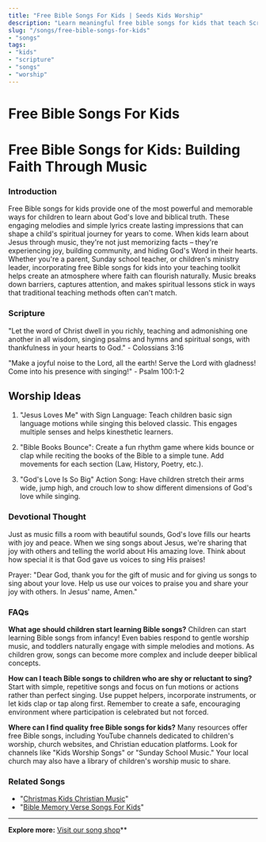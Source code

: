 ```yaml
---
title: "Free Bible Songs For Kids | Seeds Kids Worship"
description: "Learn meaningful free bible songs for kids that teach Scripture through music. Interactive worship resources for kids and families."
slug: "/songs/free-bible-songs-for-kids"
- "songs"
tags:
- "kids"
- "scripture"
- "songs"
- "worship"
---
```


# Free Bible Songs For Kids

# Free Bible Songs for Kids: Building Faith Through Music

### Introduction
Free Bible songs for kids provide one of the most powerful and memorable ways for children to learn about God's love and biblical truth. These engaging melodies and simple lyrics create lasting impressions that can shape a child's spiritual journey for years to come. When kids learn about Jesus through music, they're not just memorizing facts – they're experiencing joy, building community, and hiding God's Word in their hearts. Whether you're a parent, Sunday school teacher, or children's ministry leader, incorporating free Bible songs for kids into your teaching toolkit helps create an atmosphere where faith can flourish naturally. Music breaks down barriers, captures attention, and makes spiritual lessons stick in ways that traditional teaching methods often can't match.

### Scripture
"Let the word of Christ dwell in you richly, teaching and admonishing one another in all wisdom, singing psalms and hymns and spiritual songs, with thankfulness in your hearts to God." - Colossians 3:16

"Make a joyful noise to the Lord, all the earth! Serve the Lord with gladness! Come into his presence with singing!" - Psalm 100:1-2

## Worship Ideas
1. "Jesus Loves Me" with Sign Language: Teach children basic sign language motions while singing this beloved classic. This engages multiple senses and helps kinesthetic learners.

2. "Bible Books Bounce": Create a fun rhythm game where kids bounce or clap while reciting the books of the Bible to a simple tune. Add movements for each section (Law, History, Poetry, etc.).

3. "God's Love Is So Big" Action Song: Have children stretch their arms wide, jump high, and crouch low to show different dimensions of God's love while singing.

### Devotional Thought
Just as music fills a room with beautiful sounds, God's love fills our hearts with joy and peace. When we sing songs about Jesus, we're sharing that joy with others and telling the world about His amazing love. Think about how special it is that God gave us voices to sing His praises!

Prayer: "Dear God, thank you for the gift of music and for giving us songs to sing about your love. Help us use our voices to praise you and share your joy with others. In Jesus' name, Amen."

### FAQs
**What age should children start learning Bible songs?**
Children can start learning Bible songs from infancy! Even babies respond to gentle worship music, and toddlers naturally engage with simple melodies and motions. As children grow, songs can become more complex and include deeper biblical concepts.

**How can I teach Bible songs to children who are shy or reluctant to sing?**
Start with simple, repetitive songs and focus on fun motions or actions rather than perfect singing. Use puppet helpers, incorporate instruments, or let kids clap or tap along first. Remember to create a safe, encouraging environment where participation is celebrated but not forced.

**Where can I find quality free Bible songs for kids?**
Many resources offer free Bible songs, including YouTube channels dedicated to children's worship, church websites, and Christian education platforms. Look for channels like "Kids Worship Songs" or "Sunday School Music." Your local church may also have a library of children's worship music to share.

### Related Songs

- "[Christmas Kids Christian Music](/activities/christmas-kids-christian-music/)"
- "[Bible Memory Verse Songs For Kids](/songs/bible-memory-verse-songs-for-kids/)"

---

**Explore more:** [Visit our song shop](https://seedskidsworship.com/shop)**

<!-- Schema Markup -->
<script type="application/ld+json">
{
  "@context": "https://schema.org",
  "@type": "MusicRecording",
  "name": "Free Bible Songs For Kids",
  "byArtist": {
    "@type": "MusicGroup",
    "name": "Seeds Kids Worship"
  },
  "isFamilyFriendly": true,
  "url": "https://seedskidsworship.com/songs/free-bible-songs-for-kids/"
}
</script>